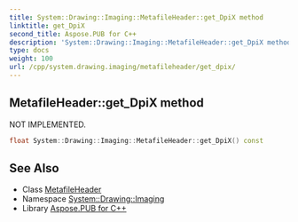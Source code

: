 ```yaml
---
title: System::Drawing::Imaging::MetafileHeader::get_DpiX method
linktitle: get_DpiX
second_title: Aspose.PUB for C++
description: 'System::Drawing::Imaging::MetafileHeader::get_DpiX method. NOT IMPLEMENTED in C++.'
type: docs
weight: 100
url: /cpp/system.drawing.imaging/metafileheader/get_dpix/
---
```

## MetafileHeader::get_DpiX method


NOT IMPLEMENTED.

```cpp
float System::Drawing::Imaging::MetafileHeader::get_DpiX() const
```


## See Also

* Class [MetafileHeader](../)
* Namespace [System::Drawing::Imaging](../../)
* Library [Aspose.PUB for C++](../../../)
